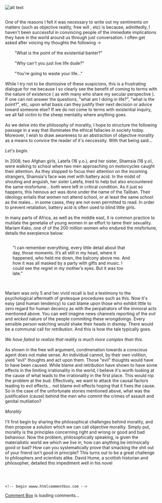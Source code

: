 ![alt text](https://theCaseFor.github.io/morality2.jpeg)

<html>
  <body>
    <p><br>One of the reasons I felt it was necessary to write out my sentiments on matters (such as objective reality, free will , etc) is because, admittedly, I haven't been successful in convincing people of the immediate implications they have in the world around us through just conversation. I often get asked after voicing my thoughts the following -><br><br>&nbsp;&nbsp;&nbsp;&nbsp;&nbsp;&nbsp;&nbsp;&nbsp;"What is the point of the existential banter?"<br><br>&nbsp;&nbsp;&nbsp;&nbsp;&nbsp;&nbsp;&nbsp;&nbsp;"Why can't you just live life dude?"&nbsp;&nbsp;&nbsp;&nbsp;&nbsp;&nbsp;&nbsp;&nbsp;<br><br>&nbsp;&nbsp;&nbsp;&nbsp;&nbsp;&nbsp;&nbsp;&nbsp;"You're going to waste your life..."<br><br>While I try not to be dismissive of these suspicions, this is a frustrating dialogue for me because I so clearly see the benefit of coming to terms with the nature of existence ( as with many who share my secular perspective ). If one can not answer the questions, "what am I doing in life?", "what is the point?", etc, upon what basis can they justify their next decision or advice toward someone else? If we do not come to terms with existential inquiry, we all fall victim to the sheep mentality where anything goes.<br><br>As we delve into the philosophy of morality, I hope to structure the following passage in a way that illuminates the ethical fallacies in society today. Moreover, I wish to draw awareness to an abstraction of objective morality as a means to convice the reader of it's neccessity. With that being said...<br><br><i> Let's begin.</i><br><br> In 2008, two Afghan girls, Latefa (16 y.o.), and her sister, Shamsia (18 y.o), were walking to school when two men approaching on motorcycles caught their attention. As they stopped to focus their attention on the incoming strangers, Shamsia's face was met with battery acid. In the midst of shouting and anguish, her sister Latefa, tried to help but also encountered the same misfortune... both were left in critical condition. As it just so happens, this heinous act was done under the name of the Taliban. Their ideology entails that women not attend school, or at least the same school as the males... in some cases, they are not even permitted to read. In order to prevent retaliation, battery acid is often used to blind little girls.<br><br> In many parts of Africa, as well as the middle east, it is common practice to mutilate the genetalia of young women in an effort to tame their sexuality. Mariam Kako, one of of the 200 million women who endured the misfortune, details the exerpience below:<br><br><p style="margin-left:25px; margin-right:85px" align="left">"I can remember everything, every little detail about that day, those moments. It’s all still in my head, where it happened, who held me down, the balcony above me. And how it was all masked by a party with gifts and music. I could see the regret in my mother’s eyes. But it was too late.”</p><br><br> Mariam was only 5 and her vivid recall is but a testimony to the psychological aftermath of grotesque procedures such as this. Now it's easy (and human tendency) to cast blame upon those who exhibit little to zero regard for human decency as with the perpatrators of the immoral acts mentioned above. You can well imagine news channels reporting of the <i>evil</i> and <i>wicked</i> nature of the people commiting these wrongdoings. Every sensible person watching would shake their heads in dismay. There would be a communal call for <i>retribution</i>. And this is how the tale typically goes.<br><br><i>We have failed to realize that reality is much more complex than this.</i><br><br>As shown in the free will argument, condmenation towards a conscious agent does not make sense. An individual cannot, by their own volition, yield "evil" thoughts and act upon them. Those "evil" thoughts would have to have been caused. While blame and retribution have shown to have some effects in the limiting irrationality in the world, I believe it's worth looking at the cause of what leads to the irrationality in the first place. This would nip the problem at the bud. Effectively, we want to attack the causal factors leading to evil effects... not blame evil effects hoping that it fixes the cause. So in the case of the unfortunate stories mentioned above, what was the justification (cause) behind the men who commit the crimes of assault and genital mutilation?<br><br><i>Morality</i><br><br>I'll first begin by sharing the philosophical challenges behind morality, and then propose a solution which we can call objective morality. Simply put, morality is the principles concerning right and wrong or good and bad behaviour. Now the problem, philosophically speaking, is given the materialistic world we which we live in, how can anything be intrinsically good or bad? How can you systematically prove that smacking the shit out of your friend isn't good in principle? This turns out to be a great challenge to philosphers and scientists alike. David Hume, a scottish historian and philosopher, detailed this impediment well in his novel 
    </p>
        <br><br>
      <!-- Insert these scripts at the bottom of the HTML, but before you use any Firebase services -->

    <!-- begin wwww.htmlcommentbox.com -->
 <div id="HCB_comment_box"><a href="http://www.htmlcommentbox.com">Comment Box</a> is loading comments...</div>
 <link rel="stylesheet" type="text/css" href="https://www.htmlcommentbox.com/static/skins/bootstrap/twitter-bootstrap.css?v=0" />
 <script type="text/javascript" id="hcb"> /*<!--*/ if(!window.hcb_user){hcb_user={};} (function(){var s=document.createElement("script"), l=hcb_user.PAGE || (""+window.location).replace(/'/g,"%27"), h="https://www.htmlcommentbox.com";s.setAttribute("type","text/javascript");s.setAttribute("src", h+"/jread?page="+encodeURIComponent(l).replace("+","%2B")+"&mod=%241%24wq1rdBcg%2474Xi6S4kGidvwL8ZB4hSD."+"&opts=16862&num=10&ts=1577810820501");if (typeof s!="undefined") document.getElementsByTagName("head")[0].appendChild(s);})(); /*-->*/ </script>
<!-- end www.htmlcommentbox.com -->


  </body>
</html>
